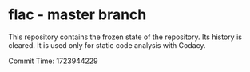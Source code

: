 # flac - master branch

This repository contains the frozen state of the repository.
Its history is cleared. It is used only for static code
analysis with Codacy.

Commit Time: 1723944229
